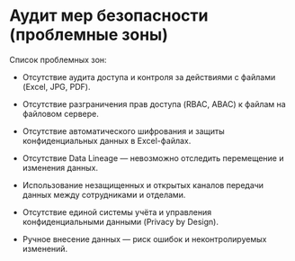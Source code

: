 # Аудит мер безопасности (проблемные зоны)

Список проблемных зон:
- Отсутствие аудита доступа и контроля за действиями с файлами (Excel, JPG, PDF).

- Отсутствие разграничения прав доступа (RBAC, ABAC) к файлам на файловом сервере.

- Отсутствие автоматического шифрования и защиты конфиденциальных данных в Excel-файлах.

- Отсутствие Data Lineage — невозможно отследить перемещение и изменения данных.

- Использование незащищенных и открытых каналов передачи данных между сотрудниками и отделами.

- Отсутствие единой системы учёта и управления конфиденциальными данными (Privacy by Design).

- Ручное внесение данных — риск ошибок и неконтролируемых изменений.

